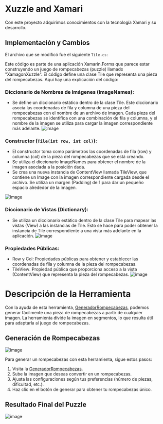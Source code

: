 # Xuzzle and Xamari

Con este proyecto adquirimos conocimientos con la tecnología Xamari y su desarrollo.

## Implementación y Cambios

El archivo que se modificó fue el siguiente `Tile.cs`:

Este código es parte de una aplicación Xamarin.Forms que parece estar construyendo
un juego de rompecabezas (puzzle) llamado "XamagonXuzzle".
El código define una clase Tile que representa una pieza del rompecabezas. Aquí hay una explicación del código:

### Diccionario de Nombres de Imágenes (ImageNames):

- Se define un diccionario estático dentro de la clase Tile. Este diccionario asocia las coordenadas de fila y columna de una pieza del rompecabezas con el nombre de un archivo de imagen. Cada pieza del rompecabezas se identifica con una combinación de fila y columna, y el nombre de la imagen se utiliza para cargar la imagen correspondiente más adelante.
![image](https://github.com/FranklinJPC/Xuzzle/assets/113868310/556f5682-1234-40d2-9321-fd18295f1dde)


### Constructor (`Tile(int row, int col)`):

- El constructor toma como parámetros las coordenadas de fila (row) y columna (col) de la pieza del rompecabezas que se está creando.
- Se utiliza el diccionario ImageNames para obtener el nombre de la imagen asociada a la posición dada.
- Se crea una nueva instancia de ContentView llamada TileView, que contiene un Image con la imagen correspondiente cargada desde el archivo. Se utiliza un margen (Padding) de 1 para dar un pequeño espacio alrededor de la imagen.

![image](https://github.com/FranklinJPC/Xuzzle/assets/113868310/6361f05b-0d02-40ec-9973-fd4db51cdada)


### Diccionario de Vistas (Dictionary):

- Se utiliza un diccionario estático dentro de la clase Tile para mapear las vistas (View) a las instancias de Tile. Esto se hace para poder obtener la instancia de Tile correspondiente a una vista más adelante en la aplicación.
![image](https://github.com/FranklinJPC/Xuzzle/assets/113868310/48d34bc3-e14c-4a65-862a-ec6ece136516)


### Propiedades Públicas:

- Row y Col: Propiedades públicas para obtener y establecer las coordenadas de fila y columna de la pieza del rompecabezas.
- TileView: Propiedad pública que proporciona acceso a la vista (ContentView) que representa la pieza del rompecabezas.
![image](https://github.com/FranklinJPC/Xuzzle/assets/113868310/0dd0f9a5-b02e-4334-88b7-0d0d20b87faa)

# Descripción de la Herramienta

Con la ayuda de esta herramienta, [GeneradorRompecabezas](https://onestop.tools/), podemos generar fácilmente una pieza de rompecabezas a partir de cualquier imagen. La herramienta divide la imagen en segmentos, lo que resulta útil para adaptarla al juego de rompecabezas.

## Generación de Rompecabezas
![image](https://github.com/FranklinJPC/Xuzzle/assets/113868310/64ccb8ec-0a62-4b2f-91b1-4b513a174df6)

Para generar un rompecabezas con esta herramienta, sigue estos pasos:
1. Visita la [GeneradorRompecabezas](https://onestop.tools/).
2. Sube la imagen que deseas convertir en un rompecabezas.
3. Ajusta las configuraciones según tus preferencias (número de piezas, dificultad, etc.).
4. Haz clic en el botón de generar para obtener tu rompecabezas único.

## Resultado Final del Puzzle

![image](https://github.com/FranklinJPC/Xuzzle/assets/113868310/806a1921-26bd-42ff-899a-0b468622a566)

